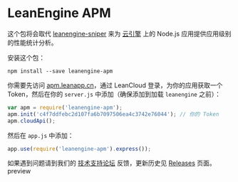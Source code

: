 # LeanEngine APM

这个包将会取代 [leanengine-sniper](https://github.com/leancloud/leanengine-sniper) 来为 [云引擎](https://leancloud.cn/docs/leanengine_overview.html) 上的 Node.js 应用提供应用级别的性能统计分析。

安装这个包：

    npm install --save leanengine-apm

你需要先访问 [apm.leanapp.cn](https://apm.leanapp.cn)，通过 LeanCloud 登录，为你的应用获取一个 Token，然后在你的 `server.js` 中添加（确保添加到加载 `leanengine` 之前）：

```javascript
var apm = require('leanengine-apm');
apm.init('c4f7ddfebc2d107fa6b7097506ea4c3742e76044'); // 你的 Token
apm.cloudApi();
```

然后在 `app.js` 中添加：

```javascript
app.use(require('leanengine-apm').express());
```

如果遇到问题请到我们的 [技术支持论坛](https://forum.leancloud.cn/) 反馈，更新历史见 [Releases](https://github.com/leancloud/leanengine-nodejs-apm/releases/) 页面。
preview
